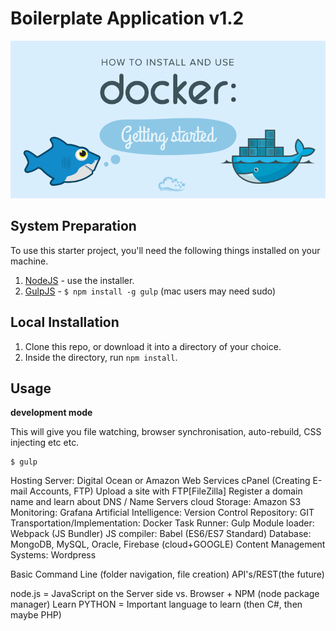 Boilerplate Application v1.2
=============================

![Project Preview](preview.jpg)

## System Preparation

To use this starter project, you'll need the following things installed on your machine.

1. [NodeJS](http://nodejs.org) - use the installer.
2. [GulpJS](https://github.com/gulpjs/gulp) - `$ npm install -g gulp` (mac users may need sudo)

## Local Installation

1. Clone this repo, or download it into a directory of your choice.
2. Inside the directory, run `npm install`.

## Usage

**development mode**

This will give you file watching, browser synchronisation, auto-rebuild, CSS injecting etc etc.

```shell
$ gulp
```


<!--
## Deploy with Gulp

You can easily deploy your site build to a gh-pages branch. First, follow the instructions at [gulp-gh-pages](https://github.com/rowoot/gulp-gh-pages) to get your branch prepared for the deployment and to install the module. Then, in `gulpfile.js` you'll want to include something like the code below. `gulp.src()` needs to be the path to your final site folder, which by default will be `_site`. If you change the `destination` in your `_config.yml` file, be sure to reflect that in your gulpfile.



```javascript
var deploy = require("gulp-gh-pages");

gulp.task("deploy", ["jekyll-build"], function () {
    return gulp.src("./_site/**/*")
        .pipe(deploy());
});
```
-->
Hosting Server: Digital Ocean or Amazon Web Services
  cPanel (Creating E-mail Accounts, FTP)
  Upload a site with FTP[FileZilla]
  Register a domain name and learn about DNS / Name Servers
  cloud Storage: Amazon S3
Monitoring: Grafana
Artificial Intelligence:
Version Control Repository: GIT
Transportation/Implementation:  Docker
Task Runner:  Gulp
Module loader:  Webpack (JS Bundler)
JS compiler:  Babel (ES6/ES7 Standard)
Database:  MongoDB, MySQL, Oracle, Firebase (cloud+GOOGLE)
Content Management Systems:  Wordpress

Basic Command Line (folder navigation, file creation)
API's/REST(the future)

node.js = JavaScript on the Server side vs. Browser + NPM (node package manager)
Learn PYTHON = Important language to learn (then C#, then maybe PHP)
